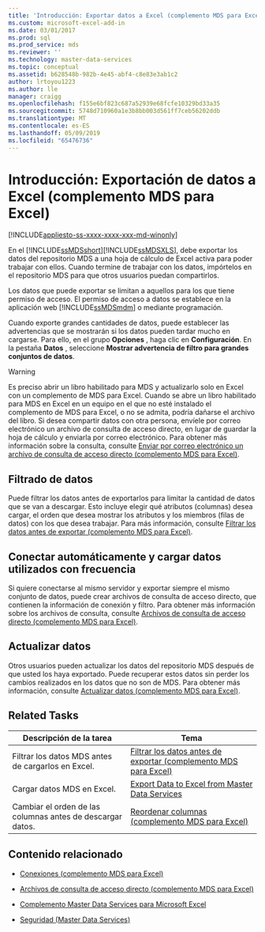 ```yaml
---
title: 'Introducción: Exportar datos a Excel (complemento MDS para Excel) | Microsoft Docs'
ms.custom: microsoft-excel-add-in
ms.date: 03/01/2017
ms.prod: sql
ms.prod_service: mds
ms.reviewer: ''
ms.technology: master-data-services
ms.topic: conceptual
ms.assetid: b628548b-982b-4e45-abf4-c8e83e3ab1c2
author: lrtoyou1223
ms.author: lle
manager: craigg
ms.openlocfilehash: f155e6bf823c687a52939e68fcfe10329bd33a35
ms.sourcegitcommit: 5748d710960a1e3b8bb003d561ff7ceb56202ddb
ms.translationtype: MT
ms.contentlocale: es-ES
ms.lasthandoff: 05/09/2019
ms.locfileid: "65476736"
---
```

# <a name="overview-exporting-data-to-excel-mds-add-in-for-excel"></a>Introducción: Exportación de datos a Excel (complemento MDS para Excel)

[!INCLUDE[appliesto-ss-xxxx-xxxx-xxx-md-winonly](../../includes/appliesto-ss-xxxx-xxxx-xxx-md-winonly.md)]

  En el [!INCLUDE[ssMDSshort](../../includes/ssmdsshort-md.md)][!INCLUDE[ssMDSXLS](../../includes/ssmdsxls-md.md)], debe exportar los datos del repositorio MDS a una hoja de cálculo de Excel activa para poder trabajar con ellos. Cuando termine de trabajar con los datos, impórtelos en el repositorio MDS para que otros usuarios puedan compartirlos.  
  
 Los datos que puede exportar se limitan a aquellos para los que tiene permiso de acceso. El permiso de acceso a datos se establece en la aplicación web [!INCLUDE[ssMDSmdm](../../includes/ssmdsmdm-md.md)] o mediante programación.  
  
 Cuando exporte grandes cantidades de datos, puede establecer las advertencias que se mostrarán si los datos pueden tardar mucho en cargarse. Para ello, en el grupo **Opciones** , haga clic en **Configuración**. En la pestaña **Datos** , seleccione **Mostrar advertencia de filtro para grandes conjuntos de datos**.  
  
> [!WARNING]  
>  Es preciso abrir un libro habilitado para MDS y actualizarlo solo en Excel con un complemento de MDS para Excel. Cuando se abre un libro habilitado para MDS en Excel en un equipo en el que no esté instalado el complemento de MDS para Excel, o no se admita, podría dañarse el archivo del libro. Si desea compartir datos con otra persona, envíele por correo electrónico un archivo de consulta de acceso directo, en lugar de guardar la hoja de cálculo y enviarla por correo electrónico. Para obtener más información sobre la consulta, consulte [Enviar por correo electrónico un archivo de consulta de acceso directo &#40;complemento MDS para Excel&#41;](../../master-data-services/microsoft-excel-add-in/email-a-shortcut-query-file-mds-add-in-for-excel.md).  
  
## <a name="filtering-data"></a>Filtrado de datos  
 Puede filtrar los datos antes de exportarlos para limitar la cantidad de datos que se van a descargar. Esto incluye elegir qué atributos (columnas) desea cargar, el orden que desea mostrar los atributos y los miembros (filas de datos) con los que desea trabajar. Para más información, consulte [Filtrar los datos antes de exportar &#40;complemento MDS para Excel&#41;](../../master-data-services/microsoft-excel-add-in/filter-data-before-exporting-mds-add-in-for-excel.md).  
  
## <a name="connect-automatically-and-load-frequently-used-data"></a>Conectar automáticamente y cargar datos utilizados con frecuencia  
 Si quiere conectarse al mismo servidor y exportar siempre el mismo conjunto de datos, puede crear archivos de consulta de acceso directo, que contienen la información de conexión y filtro. Para obtener más información sobre los archivos de consulta, consulte [Archivos de consulta de acceso directo &#40;complemento MDS para Excel&#41;](../../master-data-services/microsoft-excel-add-in/shortcut-query-files-mds-add-in-for-excel.md).  
  
## <a name="refreshing-data"></a>Actualizar datos  
 Otros usuarios pueden actualizar los datos del repositorio MDS después de que usted los haya exportado. Puede recuperar estos datos sin perder los cambios realizados en los datos que no son de MDS. Para obtener más información, consulte [Actualizar datos &#40;complemento MDS para Excel&#41;](../../master-data-services/microsoft-excel-add-in/refreshing-data-mds-add-in-for-excel.md).  
  
## <a name="related-tasks"></a>Related Tasks  
  
|Descripción de la tarea|Tema|  
|----------------------|-----------|  
|Filtrar los datos MDS antes de cargarlos en Excel.|[Filtrar los datos antes de exportar &#40;complemento MDS para Excel&#41;](../../master-data-services/microsoft-excel-add-in/filter-data-before-exporting-mds-add-in-for-excel.md)|  
|Cargar datos MDS en Excel.|[Export Data to Excel from Master Data Services](../../master-data-services/microsoft-excel-add-in/export-data-to-excel-from-master-data-services.md)|  
|Cambiar el orden de las columnas antes de descargar datos.|[Reordenar columnas &#40;complemento MDS para Excel&#41;](../../master-data-services/microsoft-excel-add-in/reorder-columns-mds-add-in-for-excel.md)|  
  
## <a name="related-content"></a>Contenido relacionado  
  
-   [Conexiones &#40;complemento MDS para Excel&#41;](../../master-data-services/microsoft-excel-add-in/connections-mds-add-in-for-excel.md)  
  
-   [Archivos de consulta de acceso directo &#40;complemento MDS para Excel&#41;](../../master-data-services/microsoft-excel-add-in/shortcut-query-files-mds-add-in-for-excel.md)  
  
-   [Complemento Master Data Services para Microsoft Excel](../../master-data-services/microsoft-excel-add-in/master-data-services-add-in-for-microsoft-excel.md)  
  
-   [Seguridad &#40;Master Data Services&#41;](../../master-data-services/security-master-data-services.md)  
  
  

